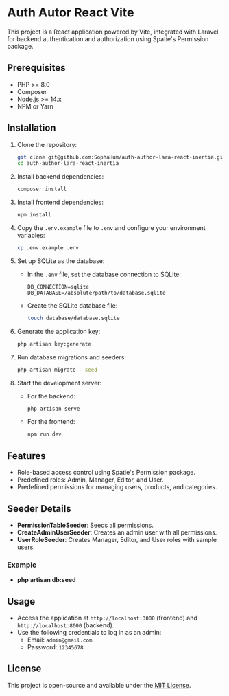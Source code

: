 # Auth Autor React Vite

This project is a React application powered by Vite, integrated with Laravel for backend authentication and authorization using Spatie's Permission package.

## Prerequisites

- PHP >= 8.0
- Composer
- Node.js >= 14.x
- NPM or Yarn

## Installation

1. Clone the repository:
   ```bash
   git clone git@github.com:SophaHum/auth-author-lara-react-inertia.git
   cd auth-author-lara-react-inertia
   ```

2. Install backend dependencies:
   ```bash
   composer install
   ```

3. Install frontend dependencies:
   ```bash
   npm install
   ```

4. Copy the `.env.example` file to `.env` and configure your environment variables:
   ```bash
   cp .env.example .env
   ```

5. Set up SQLite as the database:
   - In the `.env` file, set the database connection to SQLite:
     ```
     DB_CONNECTION=sqlite
     DB_DATABASE=/absolute/path/to/database.sqlite
     ```
   - Create the SQLite database file:
     ```bash
     touch database/database.sqlite
     ```

6. Generate the application key:
   ```bash
   php artisan key:generate
   ```

7. Run database migrations and seeders:
   ```bash
   php artisan migrate --seed
   ```

8. Start the development server:
   - For the backend:
     ```bash
     php artisan serve
     ```
   - For the frontend:
     ```bash
     npm run dev
     ```

## Features

- Role-based access control using Spatie's Permission package.
- Predefined roles: Admin, Manager, Editor, and User.
- Predefined permissions for managing users, products, and categories.

## Seeder Details

- **PermissionTableSeeder**: Seeds all permissions.
- **CreateAdminUserSeeder**: Creates an admin user with all permissions.
- **UserRoleSeeder**: Creates Manager, Editor, and User roles with sample users.

### Example

- **php artisan db:seed**

## Usage

- Access the application at `http://localhost:3000` (frontend) and `http://localhost:8000` (backend).
- Use the following credentials to log in as an admin:
  - Email: `admin@gmail.com`
  - Password: `12345678`

## License

This project is open-source and available under the [MIT License](LICENSE).
